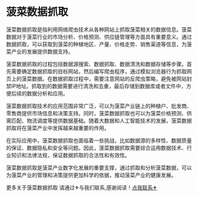 # 菠菜数据抓取

菠菜数据抓取是指利用网络爬虫技术从各种网站上抓取菠菜相关的数据信息。菠菜数据对于菠菜行业的市场分析、价格预测、供应链管理等方面具有重要意义。通过数据抓取，可以获取到菠菜的种植地区、产量、价格走势、销售渠道等信息，为菠菜产业的发展提供数据支持。

菠菜数据抓取的过程包括数据源搜索、数据抓取、数据清洗和数据存储等步骤。首先需要确定数据抓取的目标网站，然后编写爬虫程序，通过模拟浏览器行为抓取网页上的菠菜数据。在数据抓取过程中，需要注意网站的反爬虫策略，避免被网站封禁IP地址。抓取到的数据需要进行清洗和去重，最后存储到数据库或者文件中，方便后续的数据分析和应用。

菠菜数据抓取技术的应用范围非常广泛，可以为菠菜产业链上的种植户、批发商、零售商提供市场信息和决策支持。同时，菠菜数据抓取也可以为菠菜价格预测、供需匹配、物流调度等提供数据基础。随着大数据和人工智能技术的发展，菠菜数据抓取将在菠菜产业中发挥越来越重要的作用。

在实际应用中，菠菜数据抓取也面临着一些挑战，比如数据源的多样性、数据质量的保证、数据隐私和安全等问题。因此，菠菜数据抓取需要综合运用数据技术、行业知识和法律法规，保证数据抓取的合法性和有效性。

菠菜数据抓取是菠菜产业数字化发展的重要支撑，通过抓取和分析菠菜数据，可以为菠菜产业的管理和决策提供更加科学的依据，推动菠菜产业的健康发展。

更多关于菠菜数据抓取 请通过✈与我们联系,感谢阅读！[点我联系✈](https://go.G208.com)